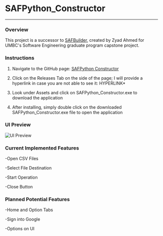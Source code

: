 # SAFPython_Constructor
***
### Overview
This project is a successor to [SAFBuilder](https://github.com/DSpace-Labs/SAFBuilder "SAFBuilder"), created by Zyad Ahmed for UMBC's Software Engineering graduate program capstone project.


### Instructions
1. Navigate to the GitHub page: [SAFPython Constructor](https://github.com/zahmed3/SAFPython_Constructor)

2. Click on the Releases Tab on the side of the page; I will provide a hyperlink in case you are not able to see it: HYPERLINK*

3. Look under Assets and click on SAFPython_Constructor.exe to download the application

4. After installing, simply double click on the downloaded SAFPython_Constructor.exe file to open the application


### UI Preview

![UI Preview](https://media.discordapp.net/attachments/430743889008263180/1356372695444488414/safpython_constructor_ui.png?ex=67ec5402&is=67eb0282&hm=d6b4f977fa40bf0dd953451e97fa3d0504184de2cad6990adcbba9af0d62f6d8&=&format=webp&quality=lossless&width=1984&height=1160)


### Current Implemented Features
-Open CSV Files

-Select File Destination

-Start Operation

-Close Button


### Planned Potential Features
-Home and Option Tabs

-Sign into Google

-Options on UI
